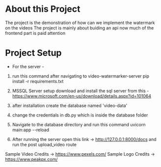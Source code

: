 # About this Project
The project is the demonstration of how can we implement the watermark on the videos
The project is mainly about buiding an api now much of the frontend part is paid attention

# Project Setup


* For the server - 
1) run this command after navigating to video-watermarker-server
pip install -r requirements.txt

2) MSSQL Server setup
download and install the sql server from this - https://www.microsoft.com/en-us/download/details.aspx?id=101064

3) after installation create the database named 'video-data'

4) change the credentials in db.py which is inside the database folder 

5) Navigate to the database directory and run this command 
uvicorn main:app --reload

6) After running the server open this link -> http://127.0.0.1:8000/docs and run the post upload_video route

Sample Video Credits -> https://www.pexels.com/
Sample Logo Credits -> https://www.peakpx.com/

